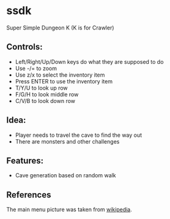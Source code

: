 # ssdk
Super Simple Dungeon K (K is for Crawler)

## Controls:
* Left/Right/Up/Down keys do what they are supposed to do
* Use -/= to zoom
* Use z/x to select the inventory item
* Press ENTER to use the inventory item
* T/Y/U to look up row
* F/G/H to look middle row
* C/V/B to look down row

## Idea:
* Player needs to travel the cave to find the way out
* There are monsters and other challenges

## Features:
* Cave generation based on random walk

## References
The main menu picture was taken from 
[wikipedia](https://commons.wikimedia.org/wiki/File:Fak%C4%B1ll%C4%B1_Ma%C4%9Faras%C4%B1,_Ak%C3%A7akoca.jpg).